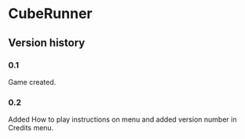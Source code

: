 # CubeRunner
## Version history
### 0.1
Game created.

### 0.2
Added How to play instructions on menu and added version number in Credits menu.
